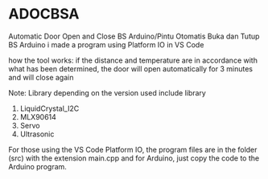 # ADOCBSA
Automatic Door Open and Close BS Arduino/Pintu Otomatis Buka dan Tutup BS Arduino i made a program using Platform IO in VS Code

how the tool works: if the distance and temperature are in accordance with what has been determined, the door will open automatically for 3 minutes and will close again

Note: Library depending on the version used
include library 
1. LiquidCrystal_I2C
2. MLX90614
3. Servo
4. Ultrasonic 

For those using the VS Code Platform IO, the program files are in the folder (src) with the extension main.cpp and for Arduino, just copy the code to the Arduino program.

